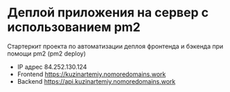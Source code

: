 # Деплой приложения на сервер с использованием pm2

Стартеркит проекта по автоматизации деплоя фронтенда и бэкенда при помощи pm2 (pm2 deploy)

- IP адрес 84.252.130.124
- Frontend https://kuzinartemiy.nomoredomains.work
- Backend https://api.kuzinartemiy.nomoredomains.work
